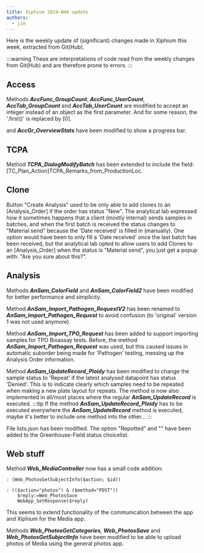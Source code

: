 ```yaml
---
title: Xiphium 2024-W46 update
authors:
  - jim
---
```


Here is the weekly update of (significant) changes made in Xiphium this week, extracted from Git(Hub).

:::warning
These are interpretations of code read from the weekly changes from Git(Hub) and are therefore prone to errors.
:::

<!--truncate-->
## Access
Methods ***AccFunc_GroupCount***, ***AccFunc_UserCount***, ***AccTab_GroupCount*** and ***AccTab_UserCount*** are modified to accept an integer instead of an object as the first parameter. And for some reason, the '.first()' is replaced by [0].

and ***AccGr_OverviewStats*** have been modified to show a progress bar.

## TCPA
Method ***TCPA_DialogModifyBatch*** has been extended to include the field: [TC_Plan_Action]TCPA_Remarks_from_ProductionLoc.

## Clone
Button "Create Analysis" used to be only able to add clones to an [Analysis_Order] if the order has status "New". The analytical lab expressed how it sometimes happens that a client (mostly internal) sends samples in batches, and when the first batch is received the status changes to "Material send" because the 'Date received' is filled in (manually). One option would have been to only fill a 'Date received' once the last batch has been received, but the analytical lab opted to allow users to add Clones to an [Analysis_Order] when the status is "Material send", you just get a popup with: "Are you sure about this?".

## Analysis
Methods ***AnSam_ColorField*** and ***AnSam_ColorField2*** have been modified for better performance and simplicity.

Method ***AnSam_Import_Pathogen_RequestV2*** has been renamed to ***AnSam_Import_Pathogen_Request*** to avoid confusion (to 'original' version 1 was not used anymore).

Method ***AnSam_Import_TPO_Request*** has been added to support importing samples for TPO Bioassay tests. Before, the method ***AnSam_Import_Pathogen_Request*** was used, but this caused issues in automatic suborder being made for 'Pathogen' testing, messing up the Analysis Order information.

Method ***AnSam_UpdateRecord_Ploidy*** has been modified to change the sample status to 'Repeat' if the latest analysed datapoint has status 'Denied'. This is to indicate clearly which samples need to be repeated when making a new plate layout for repeats. The method is now also implemented in all/most places where the regular ***AnSam_UpdateRecord*** is executed.
:::tip
If the method ***AnSam_UpdateRecord_Ploidy*** has to be executed everywhere the ***AnSam_UpdateRecord*** method is executed, maybe it's better to include one method into the other...
:::

File lists.json has been modified. The option "Repotted" and "" have been added to the Greenhouse-Field status choicelist.

## Web stuff

Method ***Web_MediaController*** now has a small code addition:
```4D
: (Web_PhotosGetSubjectInfo($action; $id))
		
: (($action="photos") & ($method="POST"))
	$reply:=Web_PhotosSave
	WebApp_SetResponse($reply)
```
This seems to extend functionality of the communication between the app and Xiphium for the Media app.

Methods ***Web_PhotosGetCategories***, ***Web_PhotosSave*** and ***Web_PhotosGetSubjectInfo*** have been modified to be able to upload photos of Media using the general photos app.

